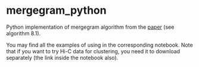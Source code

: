 # mergegram_python
Python implementation of mergegram algorithm from the [paper](https://arxiv.org/pdf/2007.11278.pdf) (see algorithm 8.1).

You may find all the examples of using in the corresponding notebook. Note that if you want to try Hi-C data for clustering, you need it to download separately (the link inside the notebook also).
